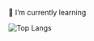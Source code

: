 🌱 I’m currently learning

![Top Langs](https://github-readme-stats.vercel.app/api/top-langs/?username=SuhJaeHo&layout=compact&theme=스타일)
